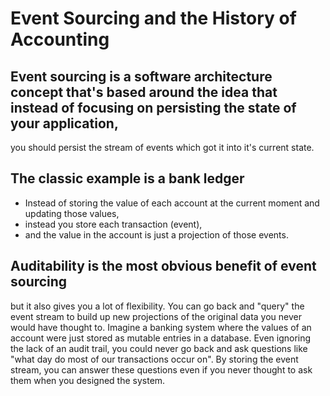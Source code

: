 # Event Sourcing and the History of Accounting

## Event sourcing is a software architecture concept that's based around the idea that instead of focusing on persisting the state of your application, 
you should persist the stream of events which got it into it's current state. 

## The classic example is a bank ledger
* Instead of storing the value of each account at the current moment and updating those values, 
* instead you store each transaction (event), 
* and the value in the account is just a projection of those events.

## Auditability is the most obvious benefit of event sourcing
but it also gives you a lot of flexibility. 
You can go back and "query" the event stream to build up new projections of the original data you never would have thought to. 
Imagine a banking system where the values of an account were just stored as mutable entries in a database. 
Even ignoring the lack of an audit trail, you could never go back and ask questions like "what day do most of our transactions occur on". 
By storing the event stream, you can answer these questions even if you never thought to ask them when you designed the system.